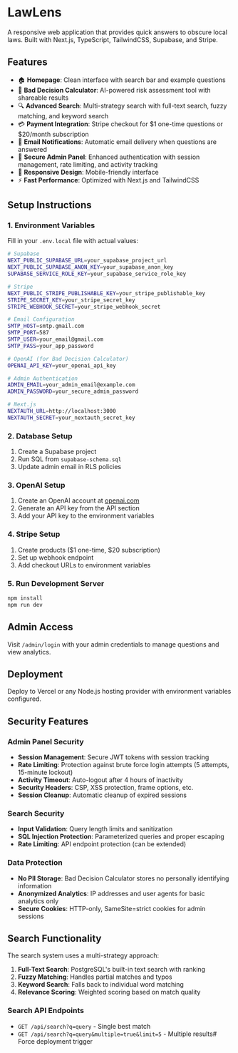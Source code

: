 # LawLens

A responsive web application that provides quick answers to obscure local laws. Built with Next.js, TypeScript, TailwindCSS, Supabase, and Stripe.

## Features

- 🏠 **Homepage**: Clean interface with search bar and example questions
- 🎯 **Bad Decision Calculator**: AI-powered risk assessment tool with shareable results
- 🔍 **Advanced Search**: Multi-strategy search with full-text search, fuzzy matching, and keyword search
- 💳 **Payment Integration**: Stripe checkout for $1 one-time questions or $20/month subscription
- 📧 **Email Notifications**: Automatic email delivery when questions are answered
- 👤 **Secure Admin Panel**: Enhanced authentication with session management, rate limiting, and activity tracking
- 📱 **Responsive Design**: Mobile-friendly interface
- ⚡ **Fast Performance**: Optimized with Next.js and TailwindCSS

## Setup Instructions

### 1. Environment Variables

Fill in your `.env.local` file with actual values:

```bash
# Supabase
NEXT_PUBLIC_SUPABASE_URL=your_supabase_project_url
NEXT_PUBLIC_SUPABASE_ANON_KEY=your_supabase_anon_key
SUPABASE_SERVICE_ROLE_KEY=your_supabase_service_role_key

# Stripe
NEXT_PUBLIC_STRIPE_PUBLISHABLE_KEY=your_stripe_publishable_key
STRIPE_SECRET_KEY=your_stripe_secret_key
STRIPE_WEBHOOK_SECRET=your_stripe_webhook_secret

# Email Configuration
SMTP_HOST=smtp.gmail.com
SMTP_PORT=587
SMTP_USER=your_email@gmail.com
SMTP_PASS=your_app_password

# OpenAI (for Bad Decision Calculator)
OPENAI_API_KEY=your_openai_api_key

# Admin Authentication
ADMIN_EMAIL=your_admin_email@example.com
ADMIN_PASSWORD=your_secure_admin_password

# Next.js
NEXTAUTH_URL=http://localhost:3000
NEXTAUTH_SECRET=your_nextauth_secret_key
```

### 2. Database Setup

1. Create a Supabase project
2. Run SQL from `supabase-schema.sql`
3. Update admin email in RLS policies

### 3. OpenAI Setup

1. Create an OpenAI account at [openai.com](https://openai.com)
2. Generate an API key from the API section
3. Add your API key to the environment variables

### 4. Stripe Setup

1. Create products ($1 one-time, $20 subscription)
2. Set up webhook endpoint
3. Add checkout URLs to environment variables

### 5. Run Development Server

```bash
npm install
npm run dev
```

## Admin Access

Visit `/admin/login` with your admin credentials to manage questions and view analytics.

## Deployment

Deploy to Vercel or any Node.js hosting provider with environment variables configured.

## Security Features

### Admin Panel Security
- **Session Management**: Secure JWT tokens with session tracking
- **Rate Limiting**: Protection against brute force login attempts (5 attempts, 15-minute lockout)
- **Activity Timeout**: Auto-logout after 4 hours of inactivity
- **Security Headers**: CSP, XSS protection, frame options, etc.
- **Session Cleanup**: Automatic cleanup of expired sessions

### Search Security
- **Input Validation**: Query length limits and sanitization
- **SQL Injection Protection**: Parameterized queries and proper escaping
- **Rate Limiting**: API endpoint protection (can be extended)

### Data Protection
- **No PII Storage**: Bad Decision Calculator stores no personally identifying information
- **Anonymized Analytics**: IP addresses and user agents for basic analytics only
- **Secure Cookies**: HTTP-only, SameSite=strict cookies for admin sessions

## Search Functionality

The search system uses a multi-strategy approach:

1. **Full-Text Search**: PostgreSQL's built-in text search with ranking
2. **Fuzzy Matching**: Handles partial matches and typos
3. **Keyword Search**: Falls back to individual word matching
4. **Relevance Scoring**: Weighted scoring based on match quality

### Search API Endpoints
- `GET /api/search?q=query` - Single best match
- `GET /api/search?q=query&multiple=true&limit=5` - Multiple results# Force deployment trigger
